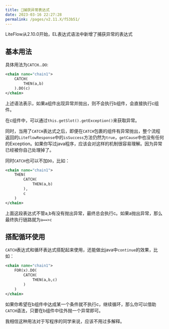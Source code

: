 ```yaml
---
title: 🎃捕获异常表达式
date: 2023-03-16 22:27:28
permalink: /pages/v2.11.X/f53b51/
---
```


LiteFlow从2.10.0开始，EL表达式语法中新增了捕获异常的表达式

## 基本用法

具体用法为`CATCH`...`DO`:

```xml
<chain name="chain1">
    CATCH(
        THEN(a,b)
    ).DO(c)
</chain>
```

上述语法表示，如果a组件出现异常并抛出，则不会执行b组件，会直接执行c组件。

在c组件中，可以通过`this.getSlot().getException()`来获取异常。

同时，当用了`CATCH`表达式之后，即便在`CATCH`包裹的组件有异常抛出，整个流程返回的`LiteflowResponse`中的`isSuccess`方法仍然为`true`，`getCause`中也没有任何的Exception。如果你写过java程序，应该会对这样的机制很容易理解。因为异常已经被你自己处理掉了。

同时`CATCH`也可以不加`DO`，比如：

```xml
<chain name="chain1">
    THEN(
        CATCH(
            THEN(a,b)
        ),
        c
    )
</chain>
```

上面这段表达式不管a,b有没有抛出异常，最终总会执行c。如果a抛出异常，那么最终执行链路就为`a==>c`

## 搭配循环使用

`CATCH`表达式和循环表达式搭配起来使用，还能做出java中`continue`的效果，比如：

```xml
<chain name="chain1">
    FOR(x).DO(
        CATCH(
            THEN(a,b,c)
        )
    )
</chain>
```

如果你希望在b组件中达成某一个条件就不执行c，继续循环，那么你可以借助`CATCH`语法，只要在b组件中往外抛一个异常即可。

我相信这种用法对于写程序的同学来说，应该不用过多解释。

